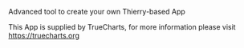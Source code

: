 Advanced tool to create your own Thierry-based App

This App is supplied by TrueCharts, for more information please visit https://truecharts.org
